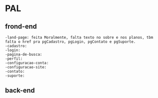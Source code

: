 # PAL

## frond-end
    -land-page: feita Moralmente, falta texto no sobre e nos planos, tbm falta o href pra pgCadastro, pgLogin, pgContato e pgSuporte.
    -cadastro:
    -login:
    -pagina-de-busca:
    -perfil:
    -configuracao-conta:
    -configuracao-site:
    -contato:
    -suporte:

## back-end